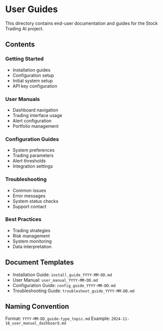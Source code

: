 # User Guides

This directory contains end-user documentation and guides for the Stock Trading AI project.

## Contents

### Getting Started
- Installation guides
- Configuration setup
- Initial system setup
- API key configuration

### User Manuals
- Dashboard navigation
- Trading interface usage
- Alert configuration
- Portfolio management

### Configuration Guides
- System preferences
- Trading parameters
- Alert thresholds
- Integration settings

### Troubleshooting
- Common issues
- Error messages
- System status checks
- Support contact

### Best Practices
- Trading strategies
- Risk management
- System monitoring
- Data interpretation

## Document Templates

- Installation Guide: `install_guide_YYYY-MM-DD.md`
- User Manual: `user_manual_YYYY-MM-DD.md`
- Configuration Guide: `config_guide_YYYY-MM-DD.md`
- Troubleshooting Guide: `troubleshoot_guide_YYYY-MM-DD.md`

## Naming Convention

Format: `YYYY-MM-DD_guide-type_topic.md`
Example: `2024-11-18_user_manual_dashboard.md`
